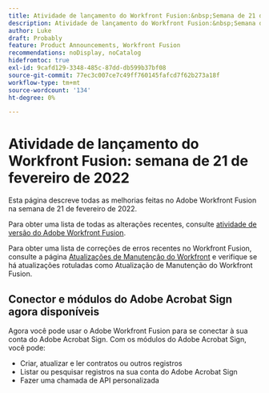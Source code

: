 ```yaml
---
title: Atividade de lançamento do Workfront Fusion:&nbsp;Semana de 21 de fevereiro de 2022
description: Atividade de lançamento do Workfront Fusion:&nbsp;Semana de 21 de fevereiro de 2022
author: Luke
draft: Probably
feature: Product Announcements, Workfront Fusion
recommendations: noDisplay, noCatalog
hidefromtoc: true
exl-id: 9cafd129-3348-485c-87dd-db599b37bf08
source-git-commit: 77ec3c007ce7c49ff760145fafcd7f62b273a18f
workflow-type: tm+mt
source-wordcount: '134'
ht-degree: 0%

---
```


# Atividade de lançamento do Workfront Fusion: semana de 21 de fevereiro de 2022

Esta página descreve todas as melhorias feitas no Adobe Workfront Fusion na semana de 21 de fevereiro de 2022.

Para obter uma lista de todas as alterações recentes, consulte [atividade de versão do Adobe Workfront Fusion](/help/workfront-fusion/fusion-product-releases/fusion-release-activity.md).

Para obter uma lista de correções de erros recentes no Workfront Fusion, consulte a página [Atualizações de Manutenção do Workfront](https://experienceleague.adobe.com/docs/workfront-known-issues/releases/current-updates.html?lang=pt-BR) e verifique se há atualizações rotuladas como Atualização de Manutenção do Workfront Fusion.

## Conector e módulos do Adobe Acrobat Sign agora disponíveis

Agora você pode usar o Adobe Workfront Fusion para se conectar à sua conta do Adobe Acrobat Sign. Com os módulos do Adobe Acrobat Sign, você pode:

* Criar, atualizar e ler contratos ou outros registros
* Listar ou pesquisar registros na sua conta do Adobe Acrobat Sign
* Fazer uma chamada de API personalizada
